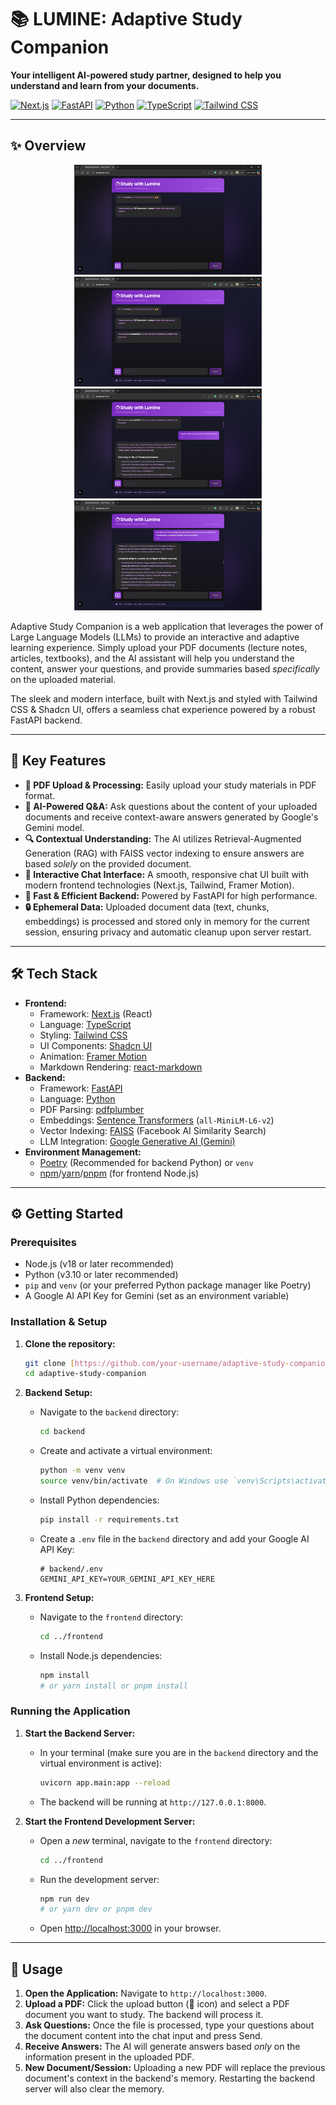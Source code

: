 # 📚 LUMINE: Adaptive Study Companion

**Your intelligent AI-powered study partner, designed to help you understand and learn from your documents.**

[![Next.js](https://img.shields.io/badge/Next.js-000000?style=for-the-badge&logo=nextdotjs&logoColor=white)](https://nextjs.org/) [![FastAPI](https://img.shields.io/badge/FastAPI-009688?style=for-the-badge&logo=fastapi&logoColor=white)](https://fastapi.tiangolo.com/) [![Python](https://img.shields.io/badge/Python-3776AB?style=for-the-badge&logo=python&logoColor=white)](https://www.python.org/) [![TypeScript](https://img.shields.io/badge/TypeScript-3178C6?style=for-the-badge&logo=typescript&logoColor=white)](https://www.typescriptlang.org/) [![Tailwind CSS](https://img.shields.io/badge/Tailwind_CSS-38B2AC?style=for-the-badge&logo=tailwind-css&logoColor=white)](https://tailwindcss.com/)

---

## ✨ Overview

<p align="center">
  <img src="images/Screenshot 1.png" alt="Preview 1" width="300"/>
  <img src="images/Screenshot 2.png" alt="Preview 2" width="300"/>
  <br>
  <img src="images/Screenshot 3.png" alt="Preview 3" width="300"/>
  <img src="images/Screenshot 4.png" alt="Preview 4" width="300"/>
</p>



Adaptive Study Companion is a web application that leverages the power of Large Language Models (LLMs) to provide an interactive and adaptive learning experience. Simply upload your PDF documents (lecture notes, articles, textbooks), and the AI assistant will help you understand the content, answer your questions, and provide summaries based *specifically* on the uploaded material.

The sleek and modern interface, built with Next.js and styled with Tailwind CSS & Shadcn UI, offers a seamless chat experience powered by a robust FastAPI backend.

---

## 🚀 Key Features

* **📄 PDF Upload & Processing:** Easily upload your study materials in PDF format.
* **🧠 AI-Powered Q&A:** Ask questions about the content of your uploaded documents and receive context-aware answers generated by Google's Gemini model.
* **🔍 Contextual Understanding:** The AI utilizes Retrieval-Augmented Generation (RAG) with FAISS vector indexing to ensure answers are based *solely* on the provided document.
* **💬 Interactive Chat Interface:** A smooth, responsive chat UI built with modern frontend technologies (Next.js, Tailwind, Framer Motion).
* **💨 Fast & Efficient Backend:** Powered by FastAPI for high performance.
* **🔒 Ephemeral Data:** Uploaded document data (text, chunks, embeddings) is processed and stored only in memory for the current session, ensuring privacy and automatic cleanup upon server restart.

---

## 🛠️ Tech Stack

* **Frontend:**
    * Framework: [Next.js](https://nextjs.org/) (React)
    * Language: [TypeScript](https://www.typescriptlang.org/)
    * Styling: [Tailwind CSS](https://tailwindcss.com/)
    * UI Components: [Shadcn UI](https://ui.shadcn.com/)
    * Animation: [Framer Motion](https://www.framer.com/motion/)
    * Markdown Rendering: [react-markdown](https://github.com/remarkjs/react-markdown)
* **Backend:**
    * Framework: [FastAPI](https://fastapi.tiangolo.com/)
    * Language: [Python](https://www.python.org/)
    * PDF Parsing: [pdfplumber](https://github.com/jsvine/pdfplumber)
    * Embeddings: [Sentence Transformers](https://www.sbert.net/) (`all-MiniLM-L6-v2`)
    * Vector Indexing: [FAISS](https://github.com/facebookresearch/faiss) (Facebook AI Similarity Search)
    * LLM Integration: [Google Generative AI (Gemini)](https://ai.google.dev/)
* **Environment Management:**
    * [Poetry](https://python-poetry.org/) (Recommended for backend Python) or `venv`
    * [npm](https://www.npmjs.com/)/[yarn](https://yarnpkg.com/)/[pnpm](https://pnpm.io/) (for frontend Node.js)

---

## ⚙️ Getting Started

### Prerequisites

* Node.js (v18 or later recommended)
* Python (v3.10 or later recommended)
* `pip` and `venv` (or your preferred Python package manager like Poetry)
* A Google AI API Key for Gemini (set as an environment variable)

### Installation & Setup

1.  **Clone the repository:**
    ```bash
    git clone [https://github.com/your-username/adaptive-study-companion.git](https://github.com/your-username/adaptive-study-companion.git)
    cd adaptive-study-companion
    ```

2.  **Backend Setup:**
    * Navigate to the `backend` directory:
        ```bash
        cd backend
        ```
    * Create and activate a virtual environment:
        ```bash
        python -m venv venv
        source venv/bin/activate  # On Windows use `venv\Scripts\activate`
        ```
    * Install Python dependencies:
        ```bash
        pip install -r requirements.txt
        ```
    * Create a `.env` file in the `backend` directory and add your Google AI API Key:
        ```env
        # backend/.env
        GEMINI_API_KEY=YOUR_GEMINI_API_KEY_HERE
        ```

3.  **Frontend Setup:**
    * Navigate to the `frontend` directory:
        ```bash
        cd ../frontend
        ```
    * Install Node.js dependencies:
        ```bash
        npm install
        # or yarn install or pnpm install
        ```

### Running the Application

1.  **Start the Backend Server:**
    * In your terminal (make sure you are in the `backend` directory and the virtual environment is active):
        ```bash
        uvicorn app.main:app --reload
        ```
    * The backend will be running at `http://127.0.0.1:8000`.

2.  **Start the Frontend Development Server:**
    * Open a *new* terminal, navigate to the `frontend` directory:
        ```bash
        cd ../frontend
        ```
    * Run the development server:
        ```bash
        npm run dev
        # or yarn dev or pnpm dev
        ```
    * Open [http://localhost:3000](http://localhost:3000) in your browser.

---

## 📖 Usage

1.  **Open the Application:** Navigate to `http://localhost:3000`.
2.  **Upload a PDF:** Click the upload button (🔗 icon) and select a PDF document you want to study. The backend will process it.
3.  **Ask Questions:** Once the file is processed, type your questions about the document content into the chat input and press Send.
4.  **Receive Answers:** The AI will generate answers based *only* on the information present in the uploaded PDF.
5.  **New Document/Session:** Uploading a new PDF will replace the previous document's context in the backend's memory. Restarting the backend server will also clear the memory.
